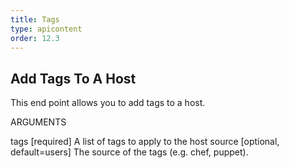 ```yaml
---
title: Tags
type: apicontent
order: 12.3
---
```


## Add Tags To A Host
This end point allows you to add tags to a host.

ARGUMENTS

tags [required]
A list of tags to apply to the host
source [optional, default=users]
The source of the tags (e.g. chef, puppet).